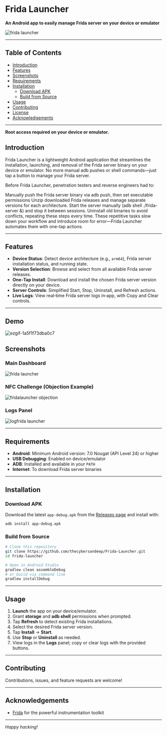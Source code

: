 # Frida Launcher

**An Android app to easily manage Frida server on your device or emulator**

![frida launcher](https://github.com/user-attachments/assets/3a235958-4212-4eaf-8f26-f742f3227699)


---

## Table of Contents

- [Introduction](#introduction)
- [Features](#features)
- [Screenshots](#screenshots)
- [Requirements](#requirements)
- [Installation](#installation)
  - [Download APK](#download-apk)
  - [Build from Source](#build-from-source)
- [Usage](#usage)
- [Contributing](#contributing)
- [License](#license)
- [Acknowledgements](#acknowledgements)

---

**Root access required on your device or emulator.**


## Introduction

Frida Launcher is a lightweight Android application that streamlines the installation, launching, and removal of the Frida server binary on your device or emulator. No more manual adb pushes or shell commands—just tap a button to manage your Frida server.


Before Frida Launcher, penetration testers and reverse engineers had to:

Manually push the Frida server binary via adb push, then set executable permissions
Unzip downloaded Frida releases and manage separate versions for each architecture.
Start the server manually (adb shell ./frida-server &) and stop it between sessions.
Uninstall old binaries to avoid conflicts, repeating these steps every time.
These repetitive tasks slow down your workflow and introduce room for error—Frida Launcher automates them with one-tap actions.

---

## Features

- **Device Status**: Detect device architecture (e.g., `arm64`), Frida server installation status, and running state.
- **Version Selection**: Browse and select from all available Frida server releases.
- **One‑Tap Install**: Download and install the chosen Frida server version directly on your device.
- **Server Controls**: Simplified Start, Stop, Uninstall, and Refresh actions.
- **Live Logs**: View real‑time Frida server logs in‑app, with Copy and Clear controls.

---
## Demo

![ezgif-1a5f1f73dba0c7](https://github.com/user-attachments/assets/eee78f07-33b8-4f63-b179-d41a51e1a70b)


## Screenshots

### Main Dashboard

![frida launcher](https://github.com/user-attachments/assets/7b19a551-77cc-46dd-86fc-7dc7b0a89f83)


### NFC Challenge (Objection Example)

![fridalauncher objection](https://github.com/user-attachments/assets/7d27b915-b870-46c4-943e-a3a8baffd04c)


### Logs Panel

![logfrida launcher](https://github.com/user-attachments/assets/9113c051-b099-4fff-a85f-5147f90525e4)


---

## Requirements

- **Android**: Minimum Android version: 7.0 Nougat (API Level 24) or higher
- **USB Debugging**: Enabled on device/emulator
- **ADB**: Installed and available in your `PATH`
- **Internet**: To download Frida server binaries

---

## Installation

### Download APK

Download the latest `app-debug.apk` from the [Releases page](https://github.com/thecybersandeep/Frida-Launcher/releases/download/v1.0.0/app-debug.apk) and install with:

```bash
adb install app-debug.apk
```

### Build from Source

```bash
# Clone this repository
git clone https://github.com/thecybersandeep/Frida-Launcher.git
cd frida-launcher

# Open in Android Studio
gradlew clean assembleDebug
# or build via command line
gradlew installDebug
```

---

## Usage

1. **Launch** the app on your device/emulator.
2. Grant **storage** and **adb shell** permissions when prompted.
3. Tap **Refresh** to detect existing Frida installations.
4. Select the desired Frida server version.
5. Tap **Install** → **Start**.
6. Use **Stop** or **Uninstall** as needed.
7. View logs in the **Logs** panel; copy or clear logs with the provided buttons.

---

## Contributing

Contributions, issues, and feature requests are welcome!

---

## Acknowledgements

- [Frida](https://frida.re) for the powerful instrumentation toolkit

---

*Happy hacking!*

